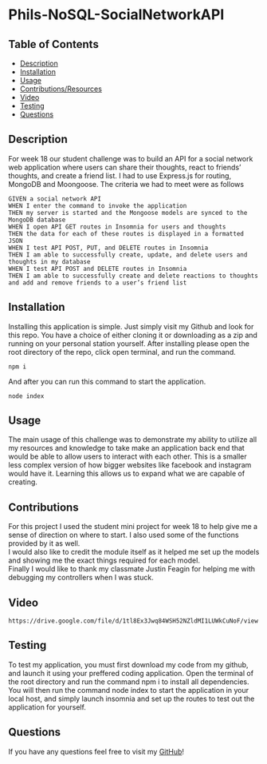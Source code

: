 # Phils-NoSQL-SocialNetworkAPI

 ## Table of Contents
 - [Description](#description)
 - [Installation](#installation)
 - [Usage](#usage)
 - [Contributions/Resources](#contributions)
 - [Video](#video)
 - [Testing](#testing)
 - [Questions](#questions)

 ## Description
For week 18 our student challenge was to build an API for a social network web application where users can share their thoughts, react to friends’ thoughts, and create a friend list. I had to use Express.js for routing, MongoDB and Moongoose. The criteria we had to meet were as follows 
```
GIVEN a social network API
WHEN I enter the command to invoke the application
THEN my server is started and the Mongoose models are synced to the MongoDB database
WHEN I open API GET routes in Insomnia for users and thoughts
THEN the data for each of these routes is displayed in a formatted JSON
WHEN I test API POST, PUT, and DELETE routes in Insomnia
THEN I am able to successfully create, update, and delete users and thoughts in my database
WHEN I test API POST and DELETE routes in Insomnia
THEN I am able to successfully create and delete reactions to thoughts and add and remove friends to a user’s friend list
```

 ## Installation
  Installing this application is simple. Just simply visit my Github and look for this repo. You have a choice of either cloning it or downloading as a zip and running on your personal station yourself. After installing please open the root directory of the repo, click open terminal, and run the command.
```
npm i
```
And after you can run this command to start the application. 
```
node index
```
 ## Usage
The main usage of this challenge was to demonstrate my ability to utilize all my resources and knowledge to take make an application back end that would be able to allow users to interact with each other. This is a smaller less complex version of how bigger websites like facebook and instagram would have it. Learning this allows us to expand what we are capable of creating.

 ## Contributions
 For this project I used the student mini project for week 18 to help give me a sense of direction on where to start. I also used some of the functions provided by it as well.<br />
 I would also like to credit the module itself as it helped me set up the models and showing me the exact things required for each model.<br />
 Finally I would like to thank my classmate Justin Feagin for helping me with debugging my controllers when I was stuck.


 ## Video
 ```
https://drive.google.com/file/d/1tl8Ex3Jwq84WSH52NZldMI1LUWkCuNoF/view
 ```


 ## Testing
To test my application, you must first download my code from my github, and launch it using your preffered coding application. Open the terminal of the root directory and run the command npm i to install all dependencies. You will then run the command node index to start the application in your local host, and simply launch insomnia and set up the routes to test out the application for yourself.
 
 ## Questions

 If you have any questions feel free to visit my [GitHub](https://github.com/Pixls112)!
